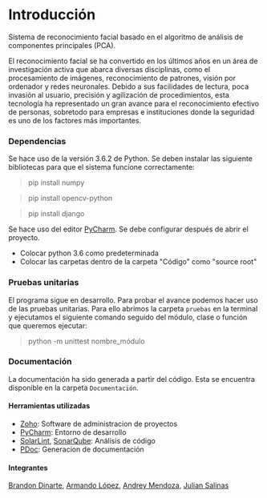 Introducción
============


Sistema de reconocimiento facial basado en el algoritmo de análisis de
componentes principales (PCA).

El reconocimiento facial se ha convertido en los últimos años en un área
de investigación activa que abarca diversas disciplinas, como el
procesamiento de imágenes, reconocimiento de patrones, visión por
ordenador y redes neuronales. Debido a sus facilidades de lectura,
poca invasión al usuario, precisión  y agilización de procedimientos,
esta tecnología ha representado un  gran avance para el reconocimiento
efectivo de personas, sobretodo para  empresas e instituciones donde la
seguridad es uno de los factores más importantes.


### Dependencias

Se hace uso de la versión 3.6.2 de Python. Se deben instalar las
siguiente bibliotecas para que el sistema funcione correctamente:

> pip install numpy

> pip install opencv-python

> pip install django

Se hace uso del editor [PyCharm]. Se debe configurar después de 
abrir el proyecto.

* Colocar python 3.6 como predeterminada
* Colocar las carpetas dentro de la carpeta "Código" como "source root"

### Pruebas unitarias
El programa sigue en desarrollo. Para probar el avance podemos hacer uso
de las pruebas unitarias. Para ello abrimos la carpeta `pruebas` en la
terminal y ejecutamos el siguiente comando seguido del módulo, clase o
función que queremos ejecutar:

> python -m unittest nombre_módulo


### Documentación


La documentación ha sido generada a partir del código.
Esta se encuentra disponible en la carpeta `Documentación`.
#### Herramientas utilizadas

* [Zoho]: Software de administracion de proyectos
* [PyCharm]: Entorno de desarrollo
* [SolarLint], [SonarQube]: Análisis de código
* [PDoc]: Generacion de documentación

#### Integrantes

[Brandon Dinarte], [Armando López], [Andrey Mendoza], [Julian Salinas]

[Brandon Dinarte]: https://github.com/bdinarte
[Armando López]: https://github.com/ArmandoLC
[Andrey Mendoza]: https://github.com/AndreyMendoza
[Julian Salinas]: https://github.com/JulianSalinas
[Especificación]: https://github.com/JulianSalinas/Autocaras/tree/master/Especificación

[Zoho]: https://www.zoho.com/projects/
[Pycharm]: https://www.jetbrains.com/pycharm/

[SolarLint]: https://plugins.jetbrains.com/plugin/7973-sonarlint
[SonarQube]: https://www.sonarqube.org/
[PDoc]: https://github.com/BurntSushi/pdoc
